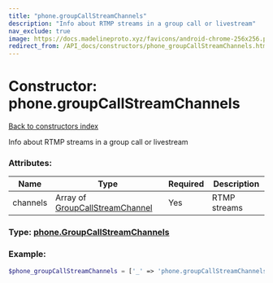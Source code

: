 ```yaml
---
title: "phone.groupCallStreamChannels"
description: "Info about RTMP streams in a group call or livestream"
nav_exclude: true
image: https://docs.madelineproto.xyz/favicons/android-chrome-256x256.png
redirect_from: /API_docs/constructors/phone_groupCallStreamChannels.html
---
```

# Constructor: phone.groupCallStreamChannels  
[Back to constructors index](/API_docs/constructors/index.html)



Info about RTMP streams in a group call or livestream

### Attributes:

| Name     |    Type       | Required | Description |
|----------|---------------|----------|-------------|
|channels|Array of [GroupCallStreamChannel](/API_docs/types/GroupCallStreamChannel.html) | Yes|RTMP streams|



### Type: [phone.GroupCallStreamChannels](/API_docs/types/phone.GroupCallStreamChannels.html)


### Example:

```php
$phone_groupCallStreamChannels = ['_' => 'phone.groupCallStreamChannels', 'channels' => [GroupCallStreamChannel, GroupCallStreamChannel]];
```  
